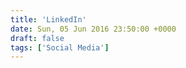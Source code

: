 ```yaml
---
title: 'LinkedIn'
date: Sun, 05 Jun 2016 23:50:00 +0000
draft: false
tags: ['Social Media']
---
```


